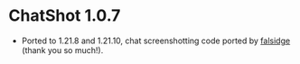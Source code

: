 # ChatShot 1.0.7

- Ported to 1.21.8 and 1.21.10, chat screenshotting code ported by [falsidge](https://github.com/falsidge) (thank you so much!).